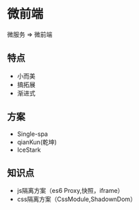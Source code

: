 # 微前端
微服务 => 微前端

## 特点
- 小而美
- 搞拓展
- 渐进式

## 方案
- Single-spa
- qianKun(乾坤)
- IceStark

## 知识点
- js隔离方案（es6 Proxy,快照，iframe）
- css隔离方案（CssModule,ShadownDom）
